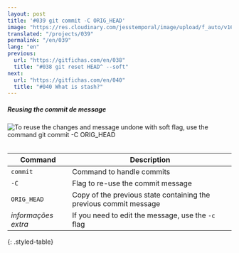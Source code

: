 ```yaml
---
layout: post
title: '#039 git commit -C ORIG_HEAD'
image: "https://res.cloudinary.com/jesstemporal/image/upload/f_auto/v1642878601/gitfichas/en/039/thumbnail_qgjxc6.jpg"
translated: "/projects/039"
permalink: "/en/039"
lang: "en"
previous:
  url: "https://gitfichas.com/en/038"
  title: "#038 git reset HEAD^ --soft"
next:
  url: "https://gitfichas.com/en/040"
  title: "#040 What is stash?"
---
```

##### Reusing the commit de message

<img alt="To reuse the changes and message undone with soft flag, use the command git commit -C ORIG_HEAD" src="https://res.cloudinary.com/jesstemporal/image/upload/v1642878601/gitfichas/en/039/full_cvowy3.jpg"><br><br>

| Command | Description |
|---------|-------------|
| `commit` | Command to handle commits |
| `-C` | Flag to re-use the commit message |
| `ORIG_HEAD` | Copy of the previous state containing the previous commit message |
| _informações extra_ | If you need to edit the message, use the `-c` flag |
{: .styled-table}

<!--
<br>
You might also be interested in reading this article:

<a href="FILL">
  <strong>FILL</strong>
</a>
-->
